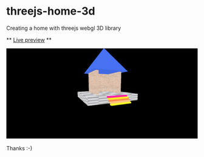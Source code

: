 # threejs-home-3d
Creating a home with threejs webgl 3D library

** [Live preview]( https://astokum.github.io/threejs-home-3d/public/ ) **

![threejs home 3d webgl library](/screenshot/thumbnail.png )

Thanks :-)
